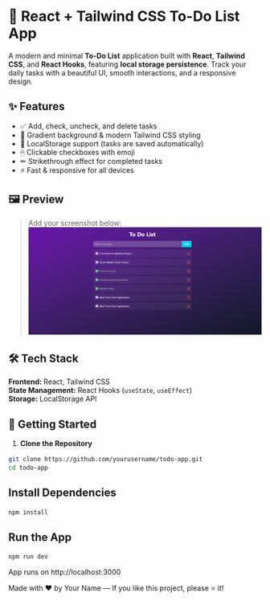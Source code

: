 # 📝 React + Tailwind CSS To-Do List App

A modern and minimal **To-Do List** application built with **React**, **Tailwind CSS**, and **React Hooks**, featuring **local storage persistence**. Track your daily tasks with a beautiful UI, smooth interactions, and a responsive design.

## ✨ Features
- ✅ Add, check, uncheck, and delete tasks
- 🎨 Gradient background & modern Tailwind CSS styling
- 💾 LocalStorage support (tasks are saved automatically)
- 🖱 Clickable checkboxes with emoji
- ✏ Strikethrough effect for completed tasks
- ⚡ Fast & responsive for all devices

## 🖼 Preview
> Add your screenshot below:
![App Screenshot](screenshot.png)

## 🛠 Tech Stack
**Frontend:** React, Tailwind CSS  
**State Management:** React Hooks (`useState`, `useEffect`)  
**Storage:** LocalStorage API

## 🚀 Getting Started
1. **Clone the Repository**

```bash
git clone https://github.com/yourusername/todo-app.git
cd todo-app
```
## Install Dependencies

```bash
npm install
```
## Run the App
```bash
npm run dev
```
App runs on http://localhost:3000

Made with ❤️ by Your Name — If you like this project, please ⭐ it!
